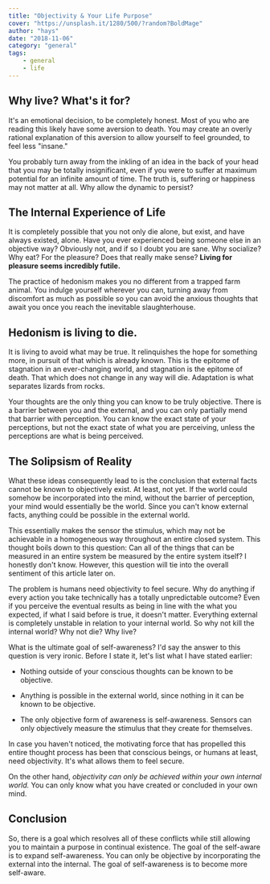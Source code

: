 ```yaml
---
title: "Objectivity & Your Life Purpose"
cover: "https://unsplash.it/1280/500/?random?BoldMage"
author: "hays"
date: "2018-11-06"
category: "general"
tags:
    - general
    - life
---
```


Why live? What's it for?
-----------
It's an emotional decision, to be completely honest. Most of you who are reading this likely have some aversion to death. You may create an overly rational explanation of this aversion to allow yourself to feel grounded, to feel less "insane."



You probably turn away from the inkling of an idea in the back of your head that you may be totally insignificant, even if you were to suffer at maximum potential for an infinite amount of time. The truth is, suffering or happiness may not matter at all. Why allow the dynamic to persist?

The Internal Experience of Life
--------
It is completely possible that you not only die alone, but exist, and have always existed, alone. Have you ever experienced being someone else in an objective way? Obviously not, and if so I doubt you are sane. Why socialize? Why eat? For the pleasure? Does that really make sense? **Living for pleasure seems incredibly futile.**



The practice of hedonism makes you no different from a trapped farm animal. You indulge yourself wherever you can, turning away from discomfort as much as possible so you can avoid the anxious thoughts that await you once you reach the inevitable slaughterhouse.



Hedonism is living to die. 
---------------------------
It is living to avoid what may be true. It relinquishes the hope for something more, in pursuit of that which is already known. This is the epitome of stagnation in an ever-changing world, and stagnation is the epitome of death. That which does not change in any way will die. Adaptation is what separates lizards from rocks.


Your thoughts are the only thing you can know to be truly objective. There is a barrier between you and the external, and you can only partially mend that barrier with perception. You can know the exact state of your perceptions, but not the exact state of what you are perceiving, unless the perceptions are what is being perceived.


The Solipsism of Reality
---------
What these ideas consequently lead to is the conclusion that external facts cannot be known to objectively exist. At least, not yet. If the world could somehow be incorporated into the mind, without the barrier of perception, your mind would essentially be the world. Since you can't know external facts, anything could be possible in the external world.



This essentially makes the sensor the stimulus, which may not be achievable in a homogeneous way throughout an entire closed system. This thought boils down to this question: Can all of the things that can be measured in an entire system be measured by the entire system itself? I honestly don't know. However, this question will tie into the overall sentiment of this article later on.



The problem is humans need objectivity to feel secure. Why do anything if every action you take technically has a totally unpredictable outcome? Even if you perceive the eventual results as being in line with the what you expected, if what I said before is true, it doesn't matter. Everything external is completely unstable in relation to your internal world. So why not kill the internal world? Why not die? Why live?



What is the ultimate goal of self-awareness? I'd say the answer to this question is very ironic. Before I state it, let's list what I have stated earlier:

* Nothing outside of your conscious thoughts can be known to be objective.

* Anything is possible in the external world, since nothing in it can be known to be objective.

* The only objective form of awareness is self-awareness. Sensors can only objectively measure the stimulus that they create for themselves.



In case you haven't noticed, the motivating force that has propelled this entire thought process has been that conscious beings, or humans at least, need objectivity. It's what allows them to feel secure.



On the other hand, _objectivity can only be achieved within your own internal world._ You can only know what you have created or concluded in your own mind.

Conclusion
----
So, there is a goal which resolves all of these conflicts while still allowing you to maintain a purpose in continual existence. The goal of the self-aware is to expand self-awareness. You can only be objective by incorporating the external into the internal. The goal of self-awareness is to become more self-aware.